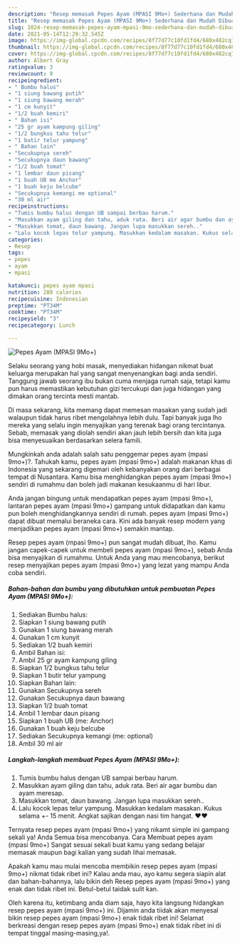 ```yaml
---
description: "Resep memasak Pepes Ayam (MPASI 9Mo+) Sederhana dan Mudah Dibuat"
title: "Resep memasak Pepes Ayam (MPASI 9Mo+) Sederhana dan Mudah Dibuat"
slug: 1024-resep-memasak-pepes-ayam-mpasi-9mo-sederhana-dan-mudah-dibuat
date: 2021-05-14T12:29:32.545Z
image: https://img-global.cpcdn.com/recipes/8f77d77c10fd1fd4/680x482cq70/pepes-ayam-mpasi-9mo-foto-resep-utama.jpg
thumbnail: https://img-global.cpcdn.com/recipes/8f77d77c10fd1fd4/680x482cq70/pepes-ayam-mpasi-9mo-foto-resep-utama.jpg
cover: https://img-global.cpcdn.com/recipes/8f77d77c10fd1fd4/680x482cq70/pepes-ayam-mpasi-9mo-foto-resep-utama.jpg
author: Albert Gray
ratingvalue: 3
reviewcount: 9
recipeingredient:
- " Bumbu halus"
- "1 siung bawang putih"
- "1 siung bawang merah"
- "1 cm kunyit"
- "1/2 buah kemiri"
- " Bahan isi"
- "25 gr ayam kampung giling"
- "1/2 bungkus tahu telur"
- "1 butir telur yampung"
- " Bahan lain"
- "Secukupnya sereh"
- "Secukupnya daun bawang"
- "1/2 buah tomat"
- "1 lembar daun pisang"
- "1 buah UB me Anchor"
- "1 buah keju belcube"
- "Secukupnya kemangi me optional"
- "30 ml air"
recipeinstructions:
- "Tumis bumbu halus dengan UB sampai berbau harum."
- "Masukkan ayam giling dan tahu, aduk rata. Beri air agar bumbu dan ayam meresap."
- "Masukkan tomat, daun bawang. Jangan lupa masukkan sereh.."
- "Lalu kocok lepas telur yampung. Masukkan kedalam masakan. Kukus selama +- 15 menit. Angkat sajikan dengan nasi tim hangat. ❤️❤️"
categories:
- Resep
tags:
- pepes
- ayam
- mpasi

katakunci: pepes ayam mpasi 
nutrition: 289 calories
recipecuisine: Indonesian
preptime: "PT34M"
cooktime: "PT34M"
recipeyield: "3"
recipecategory: Lunch

---
```



![Pepes Ayam (MPASI 9Mo+)](https://img-global.cpcdn.com/recipes/8f77d77c10fd1fd4/680x482cq70/pepes-ayam-mpasi-9mo-foto-resep-utama.jpg)

Selaku seorang yang hobi masak, menyediakan hidangan nikmat buat keluarga merupakan hal yang sangat menyenangkan bagi anda sendiri. Tanggung jawab seorang ibu bukan cuma menjaga rumah saja, tetapi kamu pun harus memastikan kebutuhan gizi tercukupi dan juga hidangan yang dimakan orang tercinta mesti mantab.

Di masa  sekarang, kita memang dapat memesan masakan yang sudah jadi walaupun tidak harus ribet mengolahnya lebih dulu. Tapi banyak juga lho mereka yang selalu ingin menyajikan yang terenak bagi orang tercintanya. Sebab, memasak yang diolah sendiri akan jauh lebih bersih dan kita juga bisa menyesuaikan berdasarkan selera famili. 



Mungkinkah anda adalah salah satu penggemar pepes ayam (mpasi 9mo+)?. Tahukah kamu, pepes ayam (mpasi 9mo+) adalah makanan khas di Indonesia yang sekarang digemari oleh kebanyakan orang dari berbagai tempat di Nusantara. Kamu bisa menghidangkan pepes ayam (mpasi 9mo+) sendiri di rumahmu dan boleh jadi makanan kesukaanmu di hari libur.

Anda jangan bingung untuk mendapatkan pepes ayam (mpasi 9mo+), lantaran pepes ayam (mpasi 9mo+) gampang untuk didapatkan dan kamu pun boleh menghidangkannya sendiri di rumah. pepes ayam (mpasi 9mo+) dapat dibuat memalui beraneka cara. Kini ada banyak resep modern yang menjadikan pepes ayam (mpasi 9mo+) semakin mantap.

Resep pepes ayam (mpasi 9mo+) pun sangat mudah dibuat, lho. Kamu jangan capek-capek untuk membeli pepes ayam (mpasi 9mo+), sebab Anda bisa menyajikan di rumahmu. Untuk Anda yang mau mencobanya, berikut resep menyajikan pepes ayam (mpasi 9mo+) yang lezat yang mampu Anda coba sendiri.

<!--inarticleads1-->

##### Bahan-bahan dan bumbu yang dibutuhkan untuk pembuatan Pepes Ayam (MPASI 9Mo+):

1. Sediakan  Bumbu halus:
1. Siapkan 1 siung bawang putih
1. Gunakan 1 siung bawang merah
1. Gunakan 1 cm kunyit
1. Sediakan 1/2 buah kemiri
1. Ambil  Bahan isi:
1. Ambil 25 gr ayam kampung giling
1. Siapkan 1/2 bungkus tahu telur
1. Siapkan 1 butir telur yampung
1. Siapkan  Bahan lain:
1. Gunakan Secukupnya sereh
1. Gunakan Secukupnya daun bawang
1. Siapkan 1/2 buah tomat
1. Ambil 1 lembar daun pisang
1. Siapkan 1 buah UB (me: Anchor)
1. Gunakan 1 buah keju belcube
1. Sediakan Secukupnya kemangi (me: optional)
1. Ambil 30 ml air




<!--inarticleads2-->

##### Langkah-langkah membuat Pepes Ayam (MPASI 9Mo+):

1. Tumis bumbu halus dengan UB sampai berbau harum.
1. Masukkan ayam giling dan tahu, aduk rata. Beri air agar bumbu dan ayam meresap.
1. Masukkan tomat, daun bawang. Jangan lupa masukkan sereh..
1. Lalu kocok lepas telur yampung. Masukkan kedalam masakan. Kukus selama +- 15 menit. Angkat sajikan dengan nasi tim hangat. ❤️❤️




Ternyata resep pepes ayam (mpasi 9mo+) yang nikamt simple ini gampang sekali ya! Anda Semua bisa mencobanya. Cara Membuat pepes ayam (mpasi 9mo+) Sangat sesuai sekali buat kamu yang sedang belajar memasak maupun bagi kalian yang sudah lihai memasak.

Apakah kamu mau mulai mencoba membikin resep pepes ayam (mpasi 9mo+) nikmat tidak ribet ini? Kalau anda mau, ayo kamu segera siapin alat dan bahan-bahannya, lalu bikin deh Resep pepes ayam (mpasi 9mo+) yang enak dan tidak ribet ini. Betul-betul taidak sulit kan. 

Oleh karena itu, ketimbang anda diam saja, hayo kita langsung hidangkan resep pepes ayam (mpasi 9mo+) ini. Dijamin anda tiidak akan menyesal bikin resep pepes ayam (mpasi 9mo+) enak tidak ribet ini! Selamat berkreasi dengan resep pepes ayam (mpasi 9mo+) enak tidak ribet ini di tempat tinggal masing-masing,ya!.

